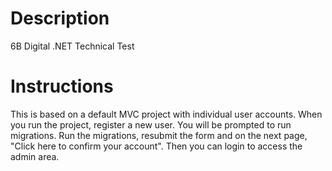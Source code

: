# Description
6B Digital .NET Technical Test

# Instructions
This is based on a default MVC project with individual user accounts.
When you run the project, register a new user. You will be prompted to run migrations.
Run the migrations, resubmit the form and on the next page, "Click here to confirm your account".
Then you can login to access the admin area.